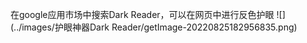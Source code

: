 在google应用市场中搜索Dark Reader，可以在网页中进行反色护眼
![](../images/护眼神器Dark Reader/getImage-20220825182956835.png)